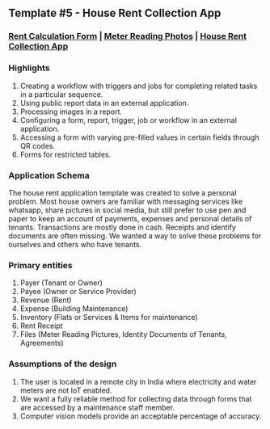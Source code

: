 ## Template #5 - House Rent Collection App                    
     
### [Rent Calculation Form](https://app1.cliosight.com/app/forms/217/show/public?noNavbar=true)  |   [Meter Reading Photos](https://app1.cliosight.com/app/reports/392/show/public?noNavbar=true)  | [House Rent Collection App](https://app1.cliosight.com/app/applications/11/show)            

### Highlights      
1. Creating a workflow with  triggers and jobs for completing related tasks in a particular sequence.  
2. Using public report data in an external application.
3. Processing images in a report.  
4. Configuring a form, report, trigger, job or workflow in an external application.  
5. Accessing a form with varying  pre-filled values in certain fields through QR codes.
6. Forms for restricted tables.   

### Application Schema    
The house rent application template was created to solve a personal problem. Most house owners are familiar with messaging services like whatsapp, share pictures in social media, but still prefer to use pen and paper to keep an account of  payments, expenses and personal details of tenants. Transactions are mostly done in cash. Receipts and identify documents are often missing. We wanted a way to solve these problems for ourselves and others who have tenants.   

### Primary entities
1. Payer (Tenant or Owner)      
2. Payee (Owner or Service Provider)       
3. Revenue (Rent)          
4. Expense (Building Maintenance)           
5. Inventory (Flats or Services & Items for maintenance)             
6. Rent Receipt       
7. Files (Meter Reading Pictures, Identity Documents of Tenants, Agreements)         

### Assumptions of the design     
1. The user is located in a remote city in India where electricity and water meters are not IoT enabled.
2. We want a fully reliable method for collecting data through forms that are accessed by a maintenance staff member.     
3. Computer vision models provide an acceptable percentage of accuracy.  

